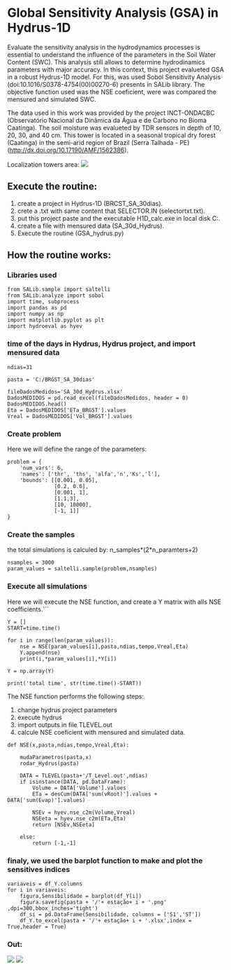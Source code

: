 # Global Sensitivity Analysis (GSA) in Hydrus-1D

Evaluate the sensitivity analysis in the hydrodynamics processes is essential to understand the influence of the parameters in the Soil Water Content (SWC). This analysis still allows to determine hydrodinamics parameters with major accuracy. In this context, this project evalueted GSA in a robust Hydrus-1D model. For this, was used Sobol Sensitivity Analysis (doi:10.1016/S0378-4754(00)00270-6) presents in SALib library. The objective function used was the NSE coeficient, were was compared the mensured and simulated SWC. 

The data used in this work was provided by the project INCT-ONDACBC (Observatório Nacional da Dinâmica da Água e de Carbono no Bioma Caatinga). The soil moisture was evalueted by TDR sensors in depth of 10, 20, 30, and 40 cm. This tower is located in a seasonal tropical dry forest (Caatinga) in the semi-arid region of Brazil (Serra Talhada - PE) (http://dx.doi.org/10.17190/AMF/1562386).

Localization towers area:
<img src = "https://github.com/ravellys/Soil-Moisture-estimator-with-Machine-Learn/blob/master/localiza%C3%A7%C3%A3o.png">

## Execute the routine:
1. create a project in Hydrus-1D (BRCST_SA_30dias). 
2. crete a .txt with same content that SELECTOR.IN (selectortxt.txt).
3. put this project paste and the executable H1D_calc.exe in local disk C:.
4. create a file with mensured data (SA_30d_Hydrus).
5. Execute the routine (GSA_hydrus.py)

## How the routine works:

### Libraries used

```
from SALib.sample import saltelli
from SALib.analyze import sobol
import time, subprocess
import pandas as pd
import numpy as np
import matplotlib.pyplot as plt
import hydroeval as hyev
```

### time of the days in Hydrus, Hydrus project, and import mensured data

```
ndias=31

pasta = 'C:/BRGST_SA_30dias'

fileDadosMedidos='SA_30d_Hydrus.xlsx'
DadosMEDIDOS = pd.read_excel(fileDadosMedidos, header = 0)
DadosMEDIDOS.head()
Eta = DadosMEDIDOS['ETa_BRGST'].values
Vreal = DadosMEDIDOS['Vol_BRGST'].values
```

### Create problem

Here we will define the range of the parameters:
```
problem = {
    'num_vars': 6,
    'names': ['thr', 'ths', 'alfa','n','Ks','l'],
    'bounds': [[0.001, 0.05],
               [0.2, 0.6],
               [0.001, 1],
               [1.1,3],
               [10, 10000],
               [-1, 1]]
}
```

### Create the samples 

the total simulations is calculed by: n_samples*(2*n_paramters+2)
```
nsamples = 3000
param_values = saltelli.sample(problem,nsamples)
```

### Execute all simulations

Here we will execute the NSE function, and create a Y matrix with alls NSE coefficients.```
```
Y = []
START=time.time()

for i in range(len(param_values)): 
    nse = NSE(param_values[i],pasta,ndias,tempo,Vreal,Eta)
    Y.append(nse)
    print(i,*param_values[i],*Y[i])

Y = np.array(Y)

print('total time', str(time.time()-START))
```

The NSE function performs the following steps:
1. change hydrus project parameters
2. execute hydrus
3. import outputs in file TLEVEL.out
4. calcule NSE coeficient with mensured and simulated data.

```
def NSE(x,pasta,ndias,tempo,Vreal,Eta):
    
    mudaParametros(pasta,x)
    rodar_Hydrus(pasta) 

    DATA = TLEVEL(pasta+'/T_Level.out',ndias)
    if isinstance(DATA, pd.DataFrame):
        Volume = DATA['Volume'].values
        ETa = desCum(DATA['sum(vRoot)'].values + DATA['sum(Evap)'].values)
    
        NSEv = hyev.nse_c2m(Volume,Vreal)
        NSEeta = hyev.nse_c2m(ETa,Eta)
        return [NSEv,NSEeta]        
 
    else:
        return [-1,-1]
```

### finaly, we used the barplot function to make and plot the sensitives indices
```
variaveis = df_Y.columns
for i in variaveis:
    figura,Sensibilidade = barplot(df_Y[i])
    figura.savefig(pasta + '/'+ estação+ i + '.png' ,dpi=300,bbox_inches='tight')
    df_si = pd.DataFrame(Sensibilidade, columns = ['S1','ST'])
    df_Y.to_excel(pasta + '/'+ estação+ i + '.xlsx',index = True,header = True)
````
### Out: 

<img src = "https://github.com/ravellys/Global-Sensitivity-Analysis-in-Hydrus-1D/blob/master/vol_GSA.png">
<img src = "https://github.com/ravellys/Global-Sensitivity-Analysis-in-Hydrus-1D/blob/master/eta_GSA.png">
